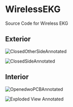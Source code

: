 # WirelessEKG
Source Code for Wireless EKG

## Exterior
![ClosedOtherSideAnnotated](https://user-images.githubusercontent.com/25444917/108432407-2797fe80-71f9-11eb-9d5c-3e129edb5ce8.JPG)

![ClosedSideAnnotated](https://user-images.githubusercontent.com/25444917/108432408-28309500-71f9-11eb-80e2-917c3ec3b97a.JPG)

## Interior
![OpenedwoPCBAnnotated](https://user-images.githubusercontent.com/25444917/108432406-26ff6800-71f9-11eb-9659-aae460d3a41d.JPG)

![Exploded View Annotated](https://user-images.githubusercontent.com/25444917/108432411-28309500-71f9-11eb-8506-a91a39e48de6.JPG)
